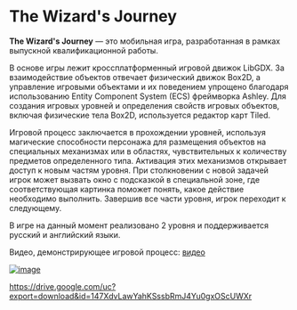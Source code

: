 # The Wizard's Journey

**The Wizard's Journey** — это мобильная игра, разработанная в рамках выпускной квалификационной работы.

В основе игры лежит кроссплатформенный игровой движок LibGDX. За взаимодействие объектов отвечает физический движок Box2D, а управление игровыми объектами и их поведением упрощено благодаря использованию Entity Component System (ECS) фреймворка Ashley. Для создания игровых уровней и определения свойств игровых объектов, включая физические тела Box2D, используется редактор карт Tiled.

Игровой процесс заключается в прохождении уровней, используя магические способности персонажа для размещения объектов на специальных механизмах или в областях, чувствительных к количеству предметов определенного типа. Активация этих механизмов открывает доступ к новым частям уровня. При столкновении с новой задачей игрок может вызвать окно с подсказкой в специальной зоне, где соответствующая картинка поможет понять, какое действие необходимо выполнить. Завершив все части уровня, игрок переходит к следующему. 

В игре на данный момент реализовано 2 уровня и поддерживается русский и английский языки.

Видео, демонстрирующее игровой процесс: [видео](https://drive.google.com/file/d/147XdvLawYahKSssbRmJ4Yu0gxOScUWXr/view?usp=sharing)

[![image](https://drive.google.com/uc?export=download&id=1lwo3Ucx08dcZ9YTRnLw15xsNhhESyhx3)](https://drive.google.com/uc?export=download&id=147XdvLawYahKSssbRmJ4Yu0gxOScUWXr)

https://drive.google.com/uc?export=download&id=147XdvLawYahKSssbRmJ4Yu0gxOScUWXr
